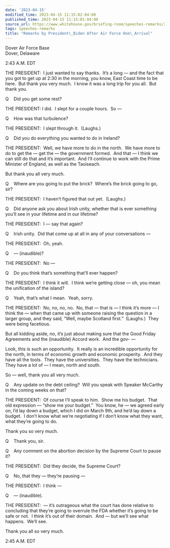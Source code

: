 ```yaml
---
date: '2023-04-15'
modified_time: 2023-04-15 11:15:02-04:00
published_time: 2023-04-15 11:15:01-04:00
source_url: https://www.whitehouse.gov/briefing-room/speeches-remarks/2023/04/15/remarks-by-president-biden-after-air-force-one-arrival-6/
tags: speeches-remarks
title: "Remarks by President\_Biden After Air Force One\_Arrival"
---
```

 
Dover Air Force Base  
Dover, Delaware  
  
2:43 A.M. EDT

THE PRESIDENT:  I just wanted to say thanks.  It’s a long — and the fact
that you got to get up at 2:30 in the morning, you know, East Coast time
to be here.  But thank you very much.  I know it was a long trip for you
all.  But thank you.

Q    Did you get some rest?

THE PRESIDENT: I did.  I slept for a couple hours.  So —

Q    How was that turbulence?  

THE PRESIDENT:  I slept through it.  (Laughs.)

Q    Did you do everything you wanted to do in Ireland?

THE PRESIDENT:  Well, we have more to do in the north.  We have more to
do to get the — get the — the government formed.  And that — I think we
can still do that and it’s important.  And I’ll continue to work with
the Prime Minister of England, as well as the Taoiseach.  

But thank you all very much.

Q    Where are you going to put the brick?  Where’s the brick going to
go, sir?

THE PRESIDENT:  I haven’t figured that out yet.  (Laughs.)

Q    Did anyone ask you about Irish unity, whether that is ever
something you’ll see in your lifetime and in our lifetime?

THE PRESIDENT:  I — say that again?

Q    Irish unity.  Did that come up at all in any of your conversations
—

THE PRESIDENT:  Oh, yeah.

Q    — (inaudible)?

THE PRESIDENT:  No —

Q    Do you think that’s something that’ll ever happen?

THE PRESIDENT:  I think it will.  I think we’re getting close — oh, you
mean the unification of the island?

Q    Yeah, that’s what I mean.  Yeah, sorry.

THE PRESIDENT:  No, no, no, no.  No, that — that is — I think it’s more
— I think the — when that came up with someone raising the question in a
larger group, and they said, “Well, maybe Scotland first.”  (Laughs.) 
They were being facetious.

But all kidding aside, no, it’s just about making sure that the Good
Friday Agreements and the (inaudible) Accord work.  And the gov- —

Look, this is such an opportunity.  It really is an incredible
opportunity for the north, in terms of economic growth and economic
prosperity.  And they have all the tools.  They have the universities. 
They have the technicians.  They have a lot of — I mean, north and
south.

So — well, thank you all very much.

Q    Any update on the debt ceiling?  Will you speak with Speaker
McCarthy in the coming weeks on that?

THE PRESIDENT:  Of course I’ll speak to him.  Show me his budget.  That
old expression — “show me your budget.”  You know, he — we agreed early
on, I’d lay down a budget, which I did on March 9th, and he’d lay down a
budget.  I don’t know what we’re negotiating if I don’t know what they
want, what they’re going to do.

Thank you so very much.

Q    Thank you, sir.

Q    Any comment on the abortion decision by the Supreme Court to pause
it?

THE PRESIDENT:  Did they decide, the Supreme Court?

Q    No, that they — they’re pausing —

THE PRESIDENT:  I think —

Q    — (inaudible).

THE PRESIDENT:  — it’s outrageous what the court has done relative to
concluding that they’re going to overrule the FDA whether it’s going to
be safe or not.  I think it’s out of their domain.  And — but we’ll see
what happens.  We’ll see.

Thank you all so very much.

​2:45 A.M. EDT
